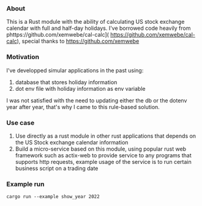 ### About

This is a Rust module with the ability of calculating US stock exchange calendar with full and half-day holidays. I've borrowed code heavily from phttps://github.com/xemwebe/cal-calc]( https://github.com/xemwebe/cal-calc), special thanks to https://github.com/xemwebe


### Motivation
I've developped simular applications in the past using:
1. database that stores holiday information
2. dot env file with holiday information as env variable

I was not satisfied with the need to updating either the db or the dotenv year after year, that's why I came to this rule-based solution.


### Use case
1. Use directly as a rust module in other rust applications that depends on the US Stock exchange calendar information
2. Build a micro-service based on this module, using popular rust web framework such as actix-web to provide service to any programs that supports http requests, example usage of the service is to run certain business script on a trading date


### Example run
```
cargo run --example show_year 2022
```